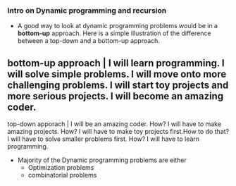 ### Intro on Dynamic programming and recursion

* A good way to look at dynamic programming problems would be in a **bottom-up** approach. Here is a simple illustration of the difference between a top-down and a bottom-up approach.


bottom-up approach | I will learn programming. I will solve simple problems. I will move onto more challenging problems. I will start toy projects and more serious projects. I will become an amazing coder.
--------------------------------------------------------------------------------------------------------------------------
top-down apporach | I will be an amazing coder. How? I will have to make amazing projects. How? I will have to make toy projects first.How to do that? I will have to solve smaller problems first. How? I will have to learn programming.


* Majority of the Dynamic programming problems are either
  * Optimization problems
  * combinatorial problems


